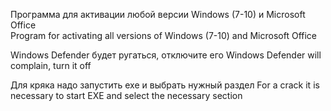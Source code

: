 Программа для активации любой версии Windows (7-10) и Microsoft Office  
Program for activating all versions of Windows (7-10) and Microsoft Office

Windows Defender будет ругаться, отключите его
Windows Defender will complain, turn it off

Для кряка надо запустить ехе и выбрать нужный раздел
For a crack it is necessary to start EXE and select the necessary section
